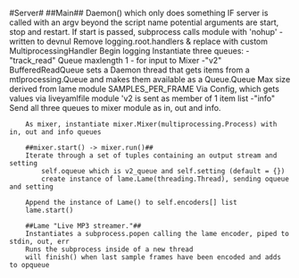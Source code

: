 #Server#
    ##Main##
        Daemon() which only does something IF server is called with an argv beyond the script name
                potential arguments are start, stop and restart. 
                If start is passed, subprocess calls module with 'nohup' - written to devnul
        Remove logging.root.handlers & replace with custom MultiprocessingHandler
        Begin logging
        Instantiate three queues:
            -"track_read" Queue maxlength 1 - for input to Mixer
            -"v2" BufferedReadQueue sets a Daemon thread that gets items from a mtlprocessing.Queue
                    and makes them available as a Queue.Queue
                    Max size derived from lame module SAMPLES_PER_FRAME
                    Via Config, which gets values via liveyamlfile module
                    'v2 is sent as member of 1 item list
            -"info" 
        Send all three queues to mixer module as in, out and info.
        
        As mixer, instantiate mixer.Mixer(multiprocessing.Process) with in, out and info queues
        
        ##mixer.start() -> mixer.run()##
        Iterate through a set of tuples containing an output stream and setting 
            self.oqueue which is v2_queue and self.setting (default = {})
            create instance of lame.Lame(threading.Thread), sending oqueue and setting
        
        Append the instance of Lame() to self.encoders[] list
        lame.start()
        
        ##Lame "Live MP3 streamer."##
        Instantiates a subprocess.popen calling the lame encoder, piped to stdin, out, err
        Runs the subprocess inside of a new thread
        will finish() when last sample frames have been encoded and adds to opqueue